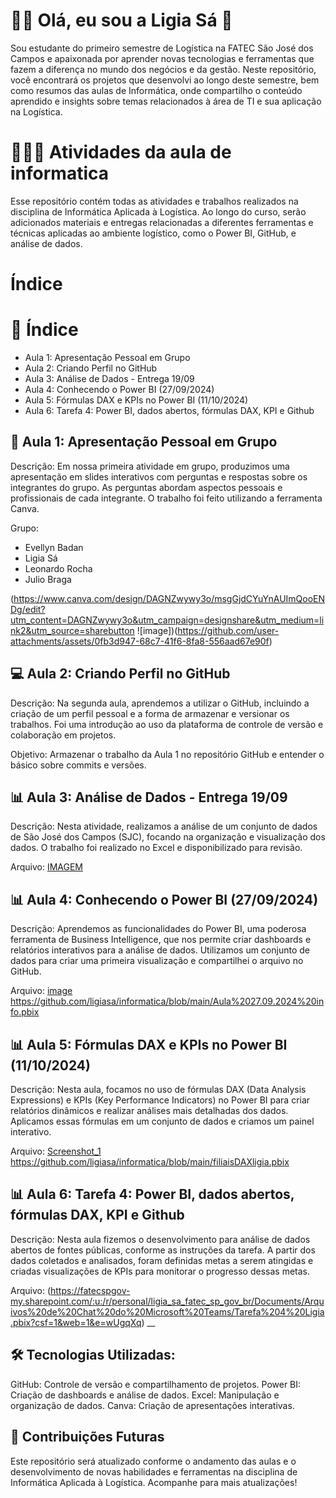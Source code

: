 # 💁‍♀️ Olá, eu sou a Ligia Sá 👋
Sou estudante do primeiro semestre de Logística na FATEC São José dos Campos e apaixonada por aprender novas tecnologias e ferramentas que fazem a diferença no mundo dos negócios e da gestão. Neste repositório, você encontrará os projetos que desenvolvi ao longo deste semestre, bem como resumos das aulas de Informática, onde compartilho o conteúdo aprendido e insights sobre temas relacionados à área de TI e sua aplicação na Logística.

# 👨🏼‍💻 Atividades da aula de informatica

Esse repositório contém todas as atividades e trabalhos realizados na disciplina de Informática Aplicada à Logística. Ao longo do curso, serão adicionados materiais e entregas relacionadas a diferentes ferramentas e técnicas aplicadas ao ambiente logístico, como o Power BI, GitHub, e análise de dados.

# Índice

# 📑 Índice

* Aula 1: Apresentação Pessoal em Grupo
* Aula 2: Criando Perfil no GitHub
* Aula 3: Análise de Dados - Entrega 19/09
* Aula 4: Conhecendo o Power BI (27/09/2024)
* Aula 5: Fórmulas DAX e KPIs no Power BI (11/10/2024)
* Aula 6: Tarefa 4: Power BI, dados abertos, fórmulas DAX, KPI e Github

## 🎤 Aula 1: Apresentação Pessoal em Grupo

Descrição:
Em nossa primeira atividade em grupo, produzimos uma apresentação em slides interativos com perguntas e respostas sobre os integrantes do grupo. As perguntas abordam aspectos pessoais e profissionais de cada integrante. O trabalho foi feito utilizando a ferramenta Canva.

Grupo:
* Evellyn Badan
* Ligia Sá
* Leonardo Rocha
* Julio Braga
  
(https://www.canva.com/design/DAGNZwywy3o/msgGjdCYuYnAUImQooENDg/edit?utm_content=DAGNZwywy3o&utm_campaign=designshare&utm_medium=link2&utm_source=sharebutton
![image])(https://github.com/user-attachments/assets/0fb3d947-68c7-41f6-8fa8-556aad67e90f)

## 💻 Aula 2: Criando Perfil no GitHub

Descrição:
Na segunda aula, aprendemos a utilizar o GitHub, incluindo a criação de um perfil pessoal e a forma de armazenar e versionar os trabalhos. Foi uma introdução ao uso da plataforma de controle de versão e colaboração em projetos.

Objetivo:
Armazenar o trabalho da Aula 1 no repositório GitHub e entender o básico sobre commits e versões.

## 📊 Aula 3: Análise de Dados - Entrega 19/09

Descrição:
Nesta atividade, realizamos a análise de um conjunto de dados de São José dos Campos (SJC), focando na organização e visualização dos dados. O trabalho foi realizado no Excel e disponibilizado para revisão.

Arquivo:
[IMAGEM](https://github.com/ligiasa/informatica/blob/main/an%C3%A1lise%20de%20dados%20sjc.xlsx)

## 📊 Aula 4: Conhecendo o Power BI (27/09/2024)

Descrição:
Aprendemos as funcionalidades do Power BI, uma poderosa ferramenta de Business Intelligence, que nos permite criar dashboards e relatórios interativos para a análise de dados. Utilizamos um conjunto de dados para criar uma primeira visualização e compartilhei o arquivo no GitHub.

Arquivo:
[image](https://github.com/user-attachments/assets/574a7030-fef8-4529-a18b-cbca805e344e)
https://github.com/ligiasa/informatica/blob/main/Aula%2027.09.2024%20info.pbix

## 📊 Aula 5: Fórmulas DAX e KPIs no Power BI (11/10/2024)

Descrição:
Nesta aula, focamos no uso de fórmulas DAX (Data Analysis Expressions) e KPIs (Key Performance Indicators) no Power BI para criar relatórios dinâmicos e realizar análises mais detalhadas dos dados. Aplicamos essas fórmulas em um conjunto de dados e criamos um painel interativo.

Arquivo:
[Screenshot_1](https://github.com/user-attachments/assets/a85861a0-69fd-4394-91a2-ba87d55896b9)
https://github.com/ligiasa/informatica/blob/main/filiaisDAXligia.pbix

## 📊 Aula 6: Tarefa 4: Power BI, dados abertos, fórmulas DAX, KPI e Github

Descrição:
Nesta aula fizemos o desenvolvimento para análise de dados abertos de fontes públicas, conforme as instruções da tarefa. A partir dos dados coletados e analisados, foram definidas metas a serem atingidas e criadas visualizações de KPIs para monitorar o progresso dessas metas.


Arquivo:
(https://fatecspgov-my.sharepoint.com/:u:/r/personal/ligia_sa_fatec_sp_gov_br/Documents/Arquivos%20de%20Chat%20do%20Microsoft%20Teams/Tarefa%204%20Ligia.pbix?csf=1&web=1&e=wUgqXq)
__

## 🛠️ Tecnologias Utilizadas:

GitHub: Controle de versão e compartilhamento de projetos.
Power BI: Criação de dashboards e análise de dados.
Excel: Manipulação e organização de dados.
Canva: Criação de apresentações interativas.

## 🚀 Contribuições Futuras

Este repositório será atualizado conforme o andamento das aulas e o desenvolvimento de novas habilidades e ferramentas na disciplina de Informática Aplicada à Logística. Acompanhe para mais atualizações!



